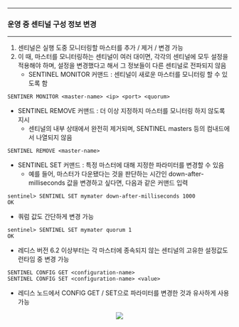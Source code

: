 -----
### 운영 중 센티널 구성 정보 변경
-----
1. 센티널은 실행 도중 모니터링할 마스터를 추가 / 제거 / 변경 가능
2. 이 때, 마스터를 모니터링하는 센티널이 여러 대이면, 각각의 센티널에 모두 설정을 적용해야 하며, 설정을 변경했다고 해서 그 정보들이 다른 센티널로 전파되지 않음
   - SENTINEL MONITOR 커맨드 : 센티널이 새로운 마스터를 모니터링 할 수 있도록 함
```redis
SENTINER MONITOR <master-name> <ip> <port> <quorum>
```
   - SENTINEL REMOVE 커맨드 : 더 이상 지정하지 마스터를 모니터링 하지 않도록 지시
     + 센티널의 내부 상태에서 완전히 제거되며, SENTINEL masters 등의 컴내드에서 나열되지 않음
```redis
SENTINEL REMOVE <master-name>
```
   - SENTINEL SET 커맨드 : 특정 마스터에 대해 지정한 파라미터를 변경할 수 있음
     + 예를 들어, 마스터가 다운됐다는 것을 판단하는 시간인 down-after-milliseconds 값을 변경하고 싶다면, 다음과 같은 커맨드 입력
```redis
sentinel> SENTINEL SET mymater down-after-milliseconds 1000
OK
```
   - 쿼럼 값도 간단하게 변경 가능
```redis
sentinel> SENTINEL SET mymater quorum 1
OK
```
   - 레디스 버전 6.2 이상부터는 각 마스터에 종속되지 않는 센티널의 고유한 설정값도 런타임 중 변경 가능
```redis
SENTINEL CONFIG GET <configuration-name>
SENTINEL CONFIG SET <configuration-name> <value>
```
   - 레디스 노드에서 CONFIG GET / SET으로 파라미터를 변경한 것과 유사하게 사용 가능
<div align="center">
<img src="https://github.com/user-attachments/assets/89099c69-a768-44b8-ae0c-e9a01c04597a">
</div>
